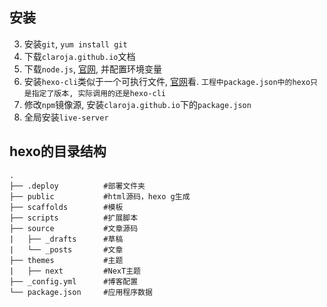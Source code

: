 ## 安装
3. 安装`git`, `yum install git`
4. 下载`claroja.github.io`文档
2. 下载`node.js`, [官网](https://nodejs.org/dist/v14.15.1/), 并配置环境变量
1. 安装`hexo-cli`类似于一个可执行文件, [官网](https://hexo.io/zh-cn/index.html)看. `工程中package.json中的hexo只是指定了版本, 实际调用的还是hexo-cli`
5. 修改`npm`镜像源, 安装`claroja.github.io`下的`package.json`
6. 全局安装`live-server`


## hexo的目录结构
```
.
├── .deploy          #部署文件夹
├── public           #html源码，hexo g生成
├── scaffolds        #模板
├── scripts          #扩展脚本
├── source           #文章源码
|   ├── _drafts      #草稿
|   └── _posts       #文章
├── themes           #主题
|   ├── next         #NexT主题
├── _config.yml      #博客配置
└── package.json     #应用程序数据
```